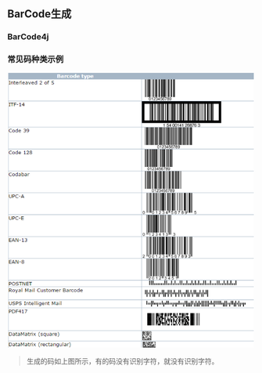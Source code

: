 ## BarCode生成

### BarCode4j

### 常见码种类示例
![场景码种类示例](../images/barCodeType.png)

> 生成的码如上图所示，有的码没有识别字符，就没有识别字符。
>
>
